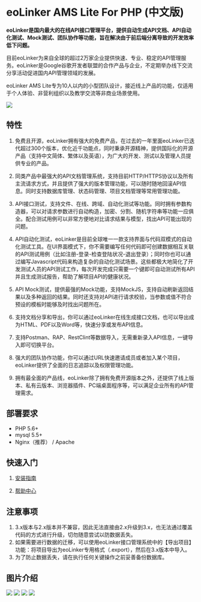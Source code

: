 # eoLinker AMS Lite For PHP (中文版)

**eoLinker是国内最大的在线API接口管理平台，提供自动生成API文档、API自动化测试、Mock测试、团队协作等功能，旨在解决由于前后端分离导致的开发效率低下问题。**

目前eoLinker为来自全球的超过2万家企业提供快速、专业、稳定的API管理服务。eoLinker是Google谷歌开发者联盟的合作产品与企业，不定期举办线下交流分享活动促进国内API管理领域的发展。

eoLinker AMS Lite专为10人以内的小型团队设计，接近线上产品的功能，仅适用于个人体验、非营利组织以及教学交流等非商业场景使用。

![](http://data.eolinker.com/course/Qzs1tsha7e9c31c418ea97e3aee4fba1b99ea704bd5f24a)

## 特性

1. 免费且开源，eoLinker拥有强大的免费产品，在过去的一年里面eoLinker已迭代超过300个版本，优化近千功能点，同时秉承开源精神，提供国际化的开源产品（支持中文简体、繁体以及英语），为广大的开发、测试以及管理人员提供专业的产品。

2. 同类产品中最强大的API文档管理系统，支持目前HTTP/HTTPS协议以及所有主流请求方式，并且提供了强大的版本管理功能，可以随时随地回滚API信息。同时支持数据库管理、状态码管理、项目文档管理等常用管理功能。

3. API接口测试，支持文件、在线、跨域、自动化测试等功能。同时拥有参数构造器，可以对请求参数进行自动构造，加密、分割、随机字符串等功能一应俱全。配合测试用例可以非常方便地对比请求结果与模型，找出API可能出现的问题。

4. API自动化测试，eoLinker是目前全球唯一一款支持界面与代码双模式的自动化测试工具。在UI界面模式下，你不需要编写任何代码即可创建数据相互关联的API测试用例（比如注册-登录-检查登陆状况-退出登录）；同时你也可以通过编写Javascript代码来构造复杂的自动化测试场景。这些都极大地简化了开发测试人员的API测试工作，每次开发完成只需要一个键即可自动测试所有API并且生成测试报告，帮助了解项目API的健康状况。

5. API Mock测试，提供最强的Mock功能，支持MockJS，支持自动刷新返回结果以及多种返回的结果。同时还支持对API进行请求校验，当参数或值不符合预设的模板时能够及时找出问题所在。

6. 支持文档分享和导出，你可以通过eoLinker在线生成接口文档，也可以导出成为HTML、PDF以及Word等，快速分享或发布API信息。

7. 支持Postman、RAP、RestClint等数据导入，无需重新录入API信息，一键导入即可切换平台。

8. 强大的团队协作功能，你可以通过URL快速邀请成员或者加入某个项目，eoLinker提供了全面的日志追踪以及权限管理功能。

9. 拥有最全面的产品线，eoLinker除了拥有免费开源版本之外，还提供了线上版本、私有云版本、浏览器插件、PC端桌面程序等，可以满足企业所有的API管理需求。

## 部署要求

* PHP 5.6+
* mysql  5.5+
* Nginx（推荐） / Apache

## 快速入门

1. [安装指南](http://help.eolinker.com/?target=/md/%E5%BC%80%E6%BA%90%E7%89%88%E6%9C%AC/%E9%83%A8%E7%BD%B2%E6%8C%87%E5%8D%97)

2. [帮助中心](http://help.eolinker.com)

## 注意事项

1. 3.x版本与2.x版本并不兼容，因此无法直接由2.x升级到3.x，也无法通过覆盖代码的方式进行升级，切勿随意尝试以防数据丢失。
2. 如果需要进行数据的迁移，可以使用eoLinker接口管理系统中的【导出项目】功能：将项目导出为eoLinker专用格式（.export），然后在3.x版本中导入。
3. 为了防止数据丢失，请在执行任何关键操作之前妥善备份数据库。

## 图片介绍

![](http://data.eolinker.com/course/UKqa58Lb051cf1085b22bf4d1e24c52022c981dc32166bd)
![](http://data.eolinker.com/course/nNmSD28e4ef5c7339c5449cb4f8c5904be7f025d0d6ae72)
![](http://data.eolinker.com/course/Rgz8DcQ4f21471cb1172573fdb595a1c165148f6bcfdb22)
![](http://data.eolinker.com/course/JPGkitw9d6f38f7fc541d9202850c3dffe82d1e575c2a6c)
